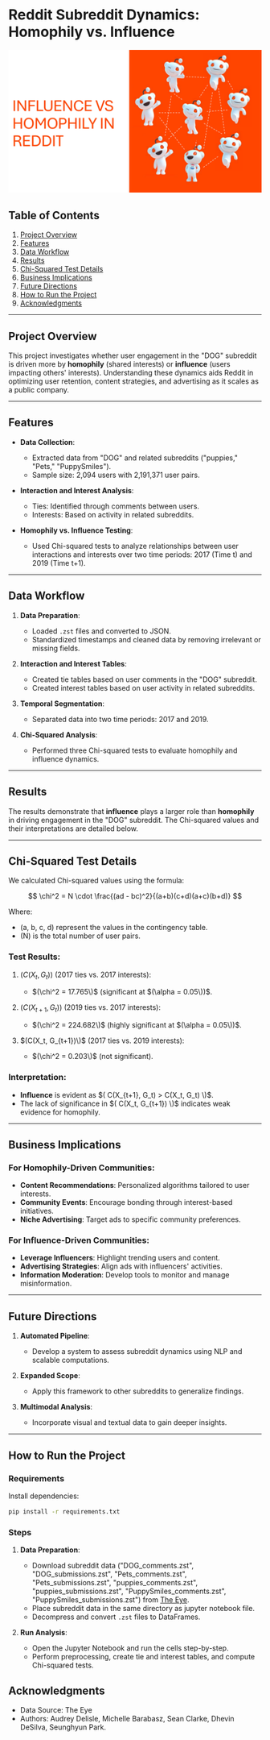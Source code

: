 # Reddit Subreddit Dynamics: Homophily vs. Influence

![Dog Subreddit Analysis](Reddit_image.jpg)


## Table of Contents
1. [Project Overview](#project-overview)
2. [Features](#features)
3. [Data Workflow](#data-workflow)
4. [Results](#results)
5. [Chi-Squared Test Details](#chi-squared-test-details)
6. [Business Implications](#business-implications)
7. [Future Directions](#future-directions)
8. [How to Run the Project](#how-to-run-the-project)
9. [Acknowledgments](#acknowledgments)

---

## Project Overview

This project investigates whether user engagement in the "DOG" subreddit is driven more by **homophily** (shared interests) or **influence** (users impacting others' interests). Understanding these dynamics aids Reddit in optimizing user retention, content strategies, and advertising as it scales as a public company.

---

## Features

- **Data Collection**:
  - Extracted data from "DOG" and related subreddits ("puppies," "Pets," "PuppySmiles").
  - Sample size: 2,094 users with 2,191,371 user pairs.
  
- **Interaction and Interest Analysis**:
  - Ties: Identified through comments between users.
  - Interests: Based on activity in related subreddits.

- **Homophily vs. Influence Testing**:
  - Used Chi-squared tests to analyze relationships between user interactions and interests over two time periods: 2017 (Time t) and 2019 (Time t+1).

---

## Data Workflow

1. **Data Preparation**:
   - Loaded `.zst` files and converted to JSON.
   - Standardized timestamps and cleaned data by removing irrelevant or missing fields.

2. **Interaction and Interest Tables**:
   - Created tie tables based on user comments in the "DOG" subreddit.
   - Created interest tables based on user activity in related subreddits.

3. **Temporal Segmentation**:
   - Separated data into two time periods: 2017 and 2019.

4. **Chi-Squared Analysis**:
   - Performed three Chi-squared tests to evaluate homophily and influence dynamics.

---

## Results

The results demonstrate that **influence** plays a larger role than **homophily** in driving engagement in the "DOG" subreddit. The Chi-squared values and their interpretations are detailed below.

---

## Chi-Squared Test Details

We calculated Chi-squared values using the formula:

$$
\chi^2 = N \cdot \frac{(ad - bc)^2}{(a+b)(c+d)(a+c)(b+d)}
$$

Where:
- \(a, b, c, d\) represent the values in the contingency table.
- \(N\) is the total number of user pairs.

### Test Results:

1. $(C(X_t, G_t))$ (2017 ties vs. 2017 interests):
   - $(\chi^2 = 17.765\)$ (significant at $(\alpha = 0.05\))$.

2. $(C(X_{t+1}, G_t))$ (2019 ties vs. 2017 interests):
   - $(\chi^2 = 224.682\)$ (highly significant at $(\alpha = 0.05\))$.

3. $(C(X_t, G_{t+1})\)$ (2017 ties vs. 2019 interests):
   - $(\chi^2 = 0.203\)$ (not significant).
     
### Interpretation:
- **Influence** is evident as $( C(X_{t+1}, G_t) > C(X_t, G_t) \)$.
- The lack of significance in $( C(X_t, G_{t+1}) \)$ indicates weak evidence for homophily.

---

## Business Implications

### For Homophily-Driven Communities:
- **Content Recommendations**: Personalized algorithms tailored to user interests.
- **Community Events**: Encourage bonding through interest-based initiatives.
- **Niche Advertising**: Target ads to specific community preferences.

### For Influence-Driven Communities:
- **Leverage Influencers**: Highlight trending users and content.
- **Advertising Strategies**: Align ads with influencers' activities.
- **Information Moderation**: Develop tools to monitor and manage misinformation.

---

## Future Directions

1. **Automated Pipeline**:
   - Develop a system to assess subreddit dynamics using NLP and scalable computations.

2. **Expanded Scope**:
   - Apply this framework to other subreddits to generalize findings.

3. **Multimodal Analysis**:
   - Incorporate visual and textual data to gain deeper insights.

---

## How to Run the Project

### Requirements
Install dependencies:
```bash
pip install -r requirements.txt
```
### Steps

1. **Data Preparation**:
   - Download subreddit data ("DOG_comments.zst", "DOG_submissions.zst", "Pets_comments.zst", "Pets_submissions.zst", "puppies_comments.zst", "puppies_submissions.zst", "PuppySmiles_comments.zst", "PuppySmiles_submissions.zst") from [The Eye](https://the-eye.eu/redarcs/).
   - Place subreddit data in the same directory as jupyter notebook file.
   - Decompress and convert `.zst` files to DataFrames.

2. **Run Analysis**:
   - Open the Jupyter Notebook and run the cells step-by-step.
   - Perform preprocessing, create tie and interest tables, and compute Chi-squared tests.
  
## Acknowledgments
   * Data Source: The Eye
   * Authors: Audrey Delisle, Michelle Barabasz, Sean Clarke, Dhevin DeSilva, Seunghyun Park.
